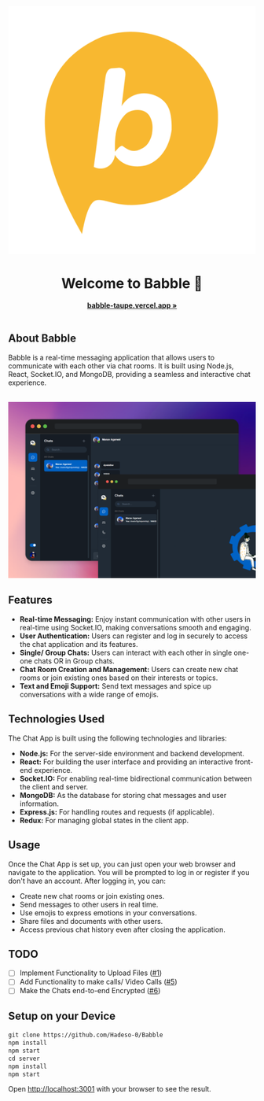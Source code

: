 <div align="center">
  <img src="Frame 15.png" alt="Babble Logo">
  <h1>Welcome to Babble 👋</h1>
  <a href="https://babble-taupe.vercel.app/"><b>babble-taupe.vercel.app »</b></a><br><br>  
</div>

## About Babble
Babble is a real-time messaging application that allows users to communicate with each other via chat rooms. It is built using Node.js, React, Socket.IO, and MongoDB, providing a seamless and interactive chat experience.
<br><br>
<div align="center">
    <img src="Mockup.png" alt="Mockup">
</div>

## Features
- **Real-time Messaging:** Enjoy instant communication with other users in real-time using Socket.IO, making conversations smooth and engaging.
- **User Authentication:** Users can register and log in securely to access the chat application and its features.
- **Single/ Group Chats:** Users can interact with each other in single one-one chats OR in Group chats.
- **Chat Room Creation and Management:** Users can create new chat rooms or join existing ones based on their interests or topics.
- **Text and Emoji Support:** Send text messages and spice up conversations with a wide range of emojis.

## Technologies Used
The Chat App is built using the following technologies and libraries:
- **Node.js:** For the server-side environment and backend development.
- **React:** For building the user interface and providing an interactive front-end experience.
- **Socket.IO:** For enabling real-time bidirectional communication between the client and server.
- **MongoDB:** As the database for storing chat messages and user information.
- **Express.js:** For handling routes and requests (if applicable).
- **Redux:** For managing global states in the client app.

## Usage
Once the Chat App is set up, you can just open your web browser and navigate to the application. You will be prompted to log in or register if you don't have an account. After logging in, you can:
- Create new chat rooms or join existing ones.
- Send messages to other users in real time.
- Use emojis to express emotions in your conversations.
- Share files and documents with other users.
- Access previous chat history even after closing the application.
  
## TODO
- [ ] Implement Functionality to Upload Files ([#1](https://github.com/Hadeso-0/Babble/issues/1))
- [ ] Add Functionality to make calls/ Video Calls ([#5](https://github.com/Hadeso-0/Babble/issues/5))
- [ ] Make the Chats end-to-end Encrypted ([#6](https://github.com/Hadeso-0/Babble/issues/6))

## Setup on your Device
```
git clone https://github.com/Hadeso-0/Babble
npm install
npm start
cd server 
npm install
npm start
```
Open [http://localhost:3001](http://localhost:3001) with your browser to see the result.
